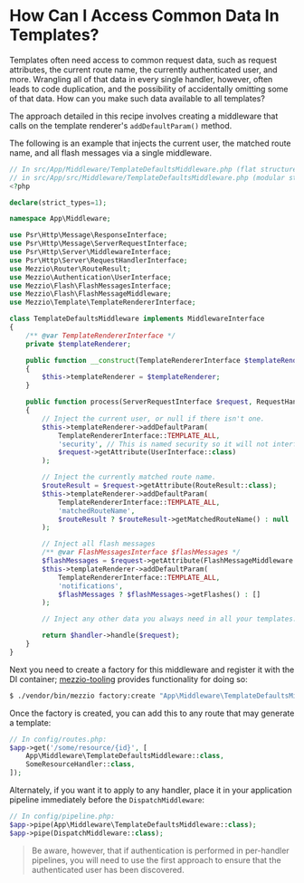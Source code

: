 # How Can I Access Common Data In Templates?

Templates often need access to common request data, such as request attributes,
the current route name, the currently authenticated user, and more. Wrangling
all of that data in every single handler, however, often leads to code
duplication, and the possibility of accidentally omitting some of that data. How
can you make such data available to all templates?

The approach detailed in this recipe involves creating a middleware that calls
on the template renderer's `addDefaultParam()` method.

The following is an example that injects the current user, the matched route name,
and all flash messages via a single middleware.

```php
// In src/App/Middleware/TemplateDefaultsMiddleware.php (flat structure), or
// in src/App/src/Middleware/TemplateDefaultsMiddleware.php (modular structure):
<?php

declare(strict_types=1);

namespace App\Middleware;

use Psr\Http\Message\ResponseInterface;
use Psr\Http\Message\ServerRequestInterface;
use Psr\Http\Server\MiddlewareInterface;
use Psr\Http\Server\RequestHandlerInterface;
use Mezzio\Router\RouteResult;
use Mezzio\Authentication\UserInterface;
use Mezzio\Flash\FlashMessagesInterface;
use Mezzio\Flash\FlashMessageMiddleware;
use Mezzio\Template\TemplateRendererInterface;

class TemplateDefaultsMiddleware implements MiddlewareInterface
{
    /** @var TemplateRendererInterface */
    private $templateRenderer;

    public function __construct(TemplateRendererInterface $templateRenderer)
    {
        $this->templateRenderer = $templateRenderer;
    }

    public function process(ServerRequestInterface $request, RequestHandlerInterface $handler) : ResponseInterface
    {
        // Inject the current user, or null if there isn't one.
        $this->templateRenderer->addDefaultParam(
            TemplateRendererInterface::TEMPLATE_ALL,
            'security', // This is named security so it will not interfere with your user admin pages
            $request->getAttribute(UserInterface::class)
        );

        // Inject the currently matched route name.
        $routeResult = $request->getAttribute(RouteResult::class);
        $this->templateRenderer->addDefaultParam(
            TemplateRendererInterface::TEMPLATE_ALL,
            'matchedRouteName',
            $routeResult ? $routeResult->getMatchedRouteName() : null
        );

        // Inject all flash messages
        /** @var FlashMessagesInterface $flashMessages */
        $flashMessages = $request->getAttribute(FlashMessageMiddleware::FLASH_ATTRIBUTE);
        $this->templateRenderer->addDefaultParam(
            TemplateRendererInterface::TEMPLATE_ALL,
            'notifications',
            $flashMessages ? $flashMessages->getFlashes() : []
        );

        // Inject any other data you always need in all your templates...

        return $handler->handle($request);
    }
}
```

Next you need to create a factory for this middleware and register it with the
DI container; [mezzio-tooling](../reference/cli-tooling.md) provides
functionality for doing so:

```bash
$ ./vendor/bin/mezzio factory:create "App\Middleware\TemplateDefaultsMiddleware"
```

Once the factory is created, you can add this to any route that may generate a
template:

```php
// In config/routes.php:
$app->get('/some/resource/{id}', [
    App\Middleware\TemplateDefaultsMiddleware::class,
    SomeResourceHandler::class,
]);
```

Alternately, if you want it to apply to any handler, place it in your
application pipeline immediately before the `DispatchMiddleware`:

```php
// In config/pipeline.php:
$app->pipe(App\Middleware\TemplateDefaultsMiddleware::class);
$app->pipe(DispatchMiddleware::class);
```

> Be aware, however, that if authentication is performed in per-handler
> pipelines, you will need to use the first approach to ensure that the
> authenticated user has been discovered.
